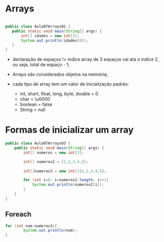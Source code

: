 # Arrays
 ```java

public class Aula07Arrays01 {
    public static void main(String[] args) {
        int[] idades = new int[3];
        System.out.println(idades[0]);
    }
}

```
- declaração de espaços != indice
    array de 3 espaços vai ata o indice 2, ou seja, total de espaço - 1;

- Arrays são considerados objetos na memória;

- cada tipo de array tem um valor de inicialização padrão:
    - int, short, float, long, byte, double = 0
    - char =  \u0000
    - boolean = false
    - String = null

# Formas de inicializar um array

```java
public class Aula07Arrays03 {
    public static void main(String[] args) {
        int[] numeros = new int[3];

        int[] numeros2 = {1,2,3,4,5};
        
        int[]numeros3 = new int[]{1,2,3,4,5};

        for (int i=0; i<numeros2.length; i++){
            System.out.println(numeros2[i]);
        }
    }
}
```

## Foreach

```java
for (int num:numeros3){
        System.out.println(num);
}
```



